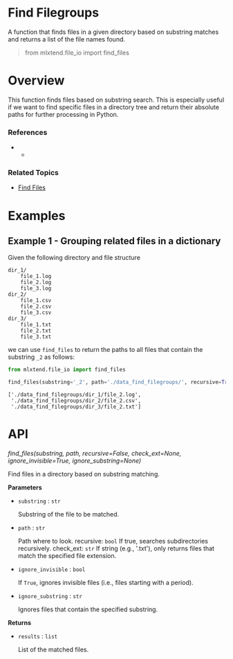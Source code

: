 # Find Filegroups

A function that finds files in a given directory based on substring matches and returns a list of the file names found.

> from mlxtend.file_io import find_files

# Overview

This function finds files based on substring search. This is especially useful if we want to find specific files in a directory tree and return their absolute paths for further processing in Python.

### References

- -

### Related Topics

- [Find Files](./find_files.html)

# Examples

## Example 1 - Grouping related files in a dictionary

Given the following directory and file structure

    dir_1/
        file_1.log
        file_2.log
        file_3.log
    dir_2/
        file_1.csv
        file_2.csv
        file_3.csv
    dir_3/
        file_1.txt
        file_2.txt
        file_3.txt
        
we can use `find_files` to return the paths to all files that contain the substring `_2` as follows: 


```python
from mlxtend.file_io import find_files

find_files(substring='_2', path='./data_find_filegroups/', recursive=True)
```




    ['./data_find_filegroups/dir_1/file_2.log',
     './data_find_filegroups/dir_2/file_2.csv',
     './data_find_filegroups/dir_3/file_2.txt']



# API


*find_files(substring, path, recursive=False, check_ext=None, ignore_invisible=True, ignore_substring=None)*

Find files in a directory based on substring matching.

**Parameters**

- `substring` : `str`

    Substring of the file to be matched.

- `path` : `str`

    Path where to look.
    recursive: `bool`
    If true, searches subdirectories recursively.
    check_ext: `str`
    If string (e.g., '.txt'), only returns files that
    match the specified file extension.

- `ignore_invisible` : `bool`

    If `True`, ignores invisible files
    (i.e., files starting with a period).

- `ignore_substring` : `str`

    Ignores files that contain the specified substring.

**Returns**

- `results` : `list`

    List of the matched files.


